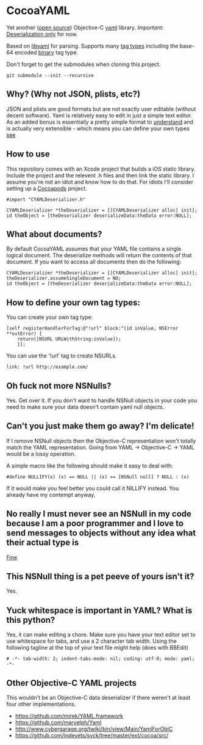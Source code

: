# CocoaYAML

Yet another ([open source][]) Objective-C [yaml][] library. _Important_: [Deserialization only][#4] for now.

Based on [libyaml][] for parsing. Supports many [tag types][] including the base-64 encoded [binary][] tag type.

Don't forget to get the submodules when cloning this project.

    git submodule --init --recursive

   [yaml]: http://yaml.org
   [#4]: https://github.com/schwa/CocoaYAML/issues/4
   [open source]: https://github.com/schwa/CocoaYAML/blob/master/LICENSE.txt
   [libyaml]: http://pyyaml.org/wiki/LibYAML
   [binary]: http://yaml.org/type/binary.html
   [tag types]: http://yaml.org/type/

## Why? (Why not JSON, plists, etc?)

JSON and plists are good formats but are not exactly user editable (without decent software). Yaml is relatively easy to edit in just a simple text editor. As an added bonus is essentially a pretty simple format to [understand][] and is actually very extensible - which means you can define your own types [see](#how-to-define-your-own-tag-types)

  [understand]: http://en.wikipedia.org/wiki/Yaml

## How to use

This repository comes with an Xcode project that builds a iOS static library. Include the project and the relevent .h files and then link the static library. I assume you're not an idiot and know how to do that. For idiots I'll consider setting up a [Cocoapods][#7] project.

    #import "CYAMLDeserializer.h"

    CYAMLDeserializer *theDeserializer = [[CYAMLDeserializer alloc] init];
    id theObject = [theDeserializer deserializeData:theData error:NULL];
        
[#7]: https://github.com/schwa/CocoaYAML/issues/7

## What about documents?

By default CocoaYAML assumes that your YAML file contains a single logical document. The deserialize methods will return the contents of that document. If you want to access all documents then do the following:

    CYAMLDeserializer *theDeserializer = [[CYAMLDeserializer alloc] init];
    theDeserializer.assumeSingleDocument = NO;
    id theObject = [theDeserializer deserializeData:theData error:NULL];

## How to define your own tag types:

You can create your own tag type:

    [self registerHandlerForTag:@"!url" block:^(id inValue, NSError **outError) {
        return([NSURL URLWithString:inValue]);
        }];
        
You can use the '!url' tag to create NSURLs.

    link: !url http://example.com/

## Oh fuck not more NSNulls?

Yes. Get over it. If you don't want to handle NSNull objects in your code you need to make sure your data doesn't contain yaml null objects.

## Can't you just make them go away? I'm delicate!

If I remove NSNull objects then the Objective-C representation won't totally match the YAML representation. Going from YAML -> Objective-C -> YAML would be a lossy operation.

A simple macro like the following should make it easy to deal with:

    #define NULLIFY(x) (x) == NULL || (x) == [NSNull null] ? NULL : (x)
    
If it would make you feel better you could call it NILLIFY instead. You already have my contempt anyway.

## No really I must never see an NSNull in my code because I am a poor programmer and I love to send messages to objects without any idea what their actual type is

[Fine][#9]

   [#9]: https://github.com/schwa/CocoaYAML/issues/9
   
## This NSNull thing is a pet peeve of yours isn't it?

Yes.

## Yuck whitespace is important in YAML? What is this python?

Yes, it can make editing a chore. Make sure you have your text editor set to use whitespace for tabs, and use a 2 character tab width. Using the following tagline at the top of your text file might help (does with BBEdit)

    # -*- tab-width: 2; indent-tabs-mode: nil; coding: utf-8; mode: yaml; -*-

## Other Objective-C YAML projects

This wouldn't be an Objective-C data deserializer if there weren't at least four other implementations.

* https://github.com/mirek/YAML.framework
* https://github.com/marvelph/Yaml
* http://www.cybergarage.org/twiki/bin/view/Main/YamlForObjC
* https://github.com/indeyets/syck/tree/master/ext/cocoa/src/

   
